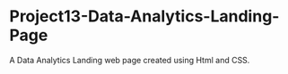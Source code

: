 # Project13-Data-Analytics-Landing-Page
A Data Analytics Landing web page created using Html and CSS.
